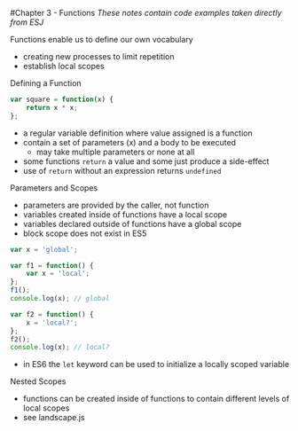 #Chapter 3 - Functions
*These notes contain code examples taken directly from ESJ*

Functions enable us to define our own vocabulary
- creating new processes to limit repetition
- establish local scopes

Defining a Function
```javascript
var square = function(x) {
    return x * x;
};
```
- a regular variable definition where value assigned is a function
- contain a set of parameters (x) and a body to be executed
    - may take multiple parameters or none at all
- some functions ```return``` a value and some just produce a side-effect
- use of ```return``` without an expression returns ```undefined```

Parameters and Scopes
- parameters are provided by the caller, not function
- variables created inside of functions have a local scope
- variables declared outside of functions have a global scope
- block scope does not exist in ES5
```javascript
var x = 'global';

var f1 = function() {
    var x = 'local';
};
f1();
console.log(x); // global

var f2 = function() {
    x = 'local?';
};
f2();
console.log(x); // local?
```
- in ES6 the ```let``` keyword can be used to initialize a locally scoped variable

Nested Scopes
- functions can be created inside of functions to contain different levels of local scopes
- see landscape.js

